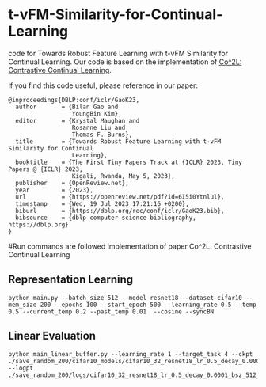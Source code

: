 # t-vFM-Similarity-for-Continual-Learning

code for Towards Robust Feature Learning with t-vFM Similarity for Continual Learning.
Our code is based on the implementation of [Co^2L: Contrastive Continual Learning](https://github.com/chaht01/Co2L).

If you find this code useful, please reference in our paper:
```
@inproceedings{DBLP:conf/iclr/GaoK23,
  author       = {Bilan Gao and
                  YoungBin Kim},
  editor       = {Krystal Maughan and
                  Rosanne Liu and
                  Thomas F. Burns},
  title        = {Towards Robust Feature Learning with t-vFM Similarity for Continual
                  Learning},
  booktitle    = {The First Tiny Papers Track at {ICLR} 2023, Tiny Papers @ {ICLR} 2023,
                  Kigali, Rwanda, May 5, 2023},
  publisher    = {OpenReview.net},
  year         = {2023},
  url          = {https://openreview.net/pdf?id=6I5i0Ytnlul},
  timestamp    = {Wed, 19 Jul 2023 17:21:16 +0200},
  biburl       = {https://dblp.org/rec/conf/iclr/GaoK23.bib},
  bibsource    = {dblp computer science bibliography, https://dblp.org}
}
```

#Run commands are followed implementation of paper Co^2L: Contrastive Continual Learning
## Representation Learning
```
python main.py --batch_size 512 --model resnet18 --dataset cifar10 --mem_size 200 --epochs 100 --start_epoch 500 --learning_rate 0.5 --temp 0.5 --current_temp 0.2 --past_temp 0.01  --cosine --syncBN
```

## Linear Evaluation
```
python main_linear_buffer.py --learning_rate 1 --target_task 4 --ckpt ./save_random_200/cifar10_models/cifar10_32_resnet18_lr_0.5_decay_0.0001_bsz_512_temp_0.5_momentum_1.000_trial_0_500_100_0.2_0.01_1.0_cosine_warm/ --logpt ./save_random_200/logs/cifar10_32_resnet18_lr_0.5_decay_0.0001_bsz_512_temp_0.5_momentum_1.000_trial_0_500_100_0.2_0.01_1.0_cosine_warm/
```
